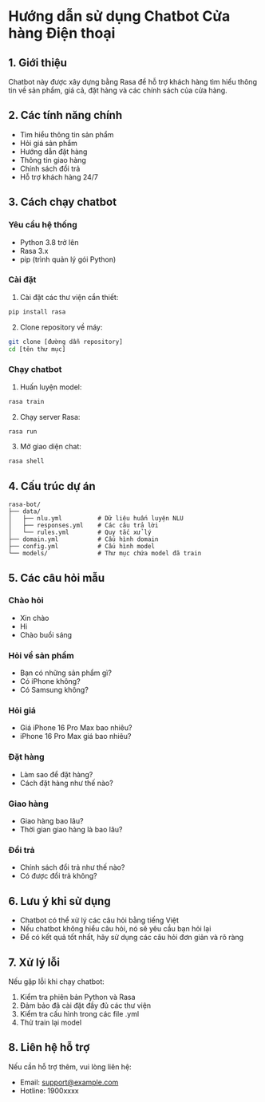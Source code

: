 # Hướng dẫn sử dụng Chatbot Cửa hàng Điện thoại

## 1. Giới thiệu
Chatbot này được xây dựng bằng Rasa để hỗ trợ khách hàng tìm hiểu thông tin về sản phẩm, giá cả, đặt hàng và các chính sách của cửa hàng.

## 2. Các tính năng chính
- Tìm hiểu thông tin sản phẩm
- Hỏi giá sản phẩm
- Hướng dẫn đặt hàng
- Thông tin giao hàng
- Chính sách đổi trả
- Hỗ trợ khách hàng 24/7

## 3. Cách chạy chatbot

### Yêu cầu hệ thống
- Python 3.8 trở lên
- Rasa 3.x
- pip (trình quản lý gói Python)

### Cài đặt
1. Cài đặt các thư viện cần thiết:
```bash
pip install rasa
```

2. Clone repository về máy:
```bash
git clone [đường dẫn repository]
cd [tên thư mục]
```

### Chạy chatbot
1. Huấn luyện model:
```bash
rasa train
```

2. Chạy server Rasa:
```bash
rasa run
```

3. Mở giao diện chat:
```bash
rasa shell
```

## 4. Cấu trúc dự án
```
rasa-bot/
├── data/
│   ├── nlu.yml          # Dữ liệu huấn luyện NLU
│   ├── responses.yml    # Các câu trả lời
│   └── rules.yml        # Quy tắc xử lý
├── domain.yml           # Cấu hình domain
├── config.yml           # Cấu hình model
└── models/              # Thư mục chứa model đã train
```

## 5. Các câu hỏi mẫu
### Chào hỏi
- Xin chào
- Hi
- Chào buổi sáng

### Hỏi về sản phẩm
- Bạn có những sản phẩm gì?
- Có iPhone không?
- Có Samsung không?

### Hỏi giá
- Giá iPhone 16 Pro Max bao nhiêu?
- iPhone 16 Pro Max giá bao nhiêu?

### Đặt hàng
- Làm sao để đặt hàng?
- Cách đặt hàng như thế nào?

### Giao hàng
- Giao hàng bao lâu?
- Thời gian giao hàng là bao lâu?

### Đổi trả
- Chính sách đổi trả như thế nào?
- Có được đổi trả không?

## 6. Lưu ý khi sử dụng
- Chatbot có thể xử lý các câu hỏi bằng tiếng Việt
- Nếu chatbot không hiểu câu hỏi, nó sẽ yêu cầu bạn hỏi lại
- Để có kết quả tốt nhất, hãy sử dụng các câu hỏi đơn giản và rõ ràng

## 7. Xử lý lỗi
Nếu gặp lỗi khi chạy chatbot:
1. Kiểm tra phiên bản Python và Rasa
2. Đảm bảo đã cài đặt đầy đủ các thư viện
3. Kiểm tra cấu hình trong các file .yml
4. Thử train lại model

## 8. Liên hệ hỗ trợ
Nếu cần hỗ trợ thêm, vui lòng liên hệ:
- Email: support@example.com
- Hotline: 1900xxxx 